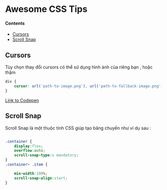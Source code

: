# Awesome CSS Tips

#### Contents

- [Cursors](#cursors)
- [Scroll Snap](#Scroll-Snap)

## Cursors

Tùy chọn thay đổi cursors có thể sử dụng hình ảnh của riêng bạn , hoặc thậm

```css
div {
    cursor: url('path-to-image.png'), url('path-to-fallback-image.png'), auto;
}
```

[Link to Codepen](https://codepen.io/denic/pen/bGVpOPj)

## Scroll Snap
Scroll Snap là một thuộc tính CSS giúp tạo băng chuyền như ví dụ sau :
```css

.container {
    display:flex;
    overflow:auto;
    scroll-snap-type:x mandatory;
}
.container> .item {

    min-width:100%;
    scroll-snap-align:start;
}
```
